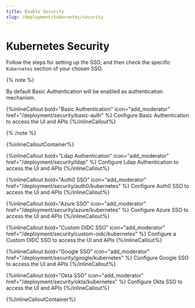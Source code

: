```yaml
---
title: Enable Security
slug: /deployment/kubernetes/security
---
```


# Kubernetes Security

Follow the steps for setting up the SSO, and then check the specific `Kubernetes` section of your chosen SSO.

{% note %}

By default Basic Authentication will be enabled as authentication mechanism.

{%inlineCallout
    bold="Basic Authentication"
    icon="add_moderator"
    href="/deployment/security/basic-auth" %}
Configure Basic Authentication to access the UI and APIs
{%/inlineCallout%}

{% /note %}

{%inlineCalloutContainer%}

{%inlineCallout
    bold="Ldap Authentication"
    icon="add_moderator"
    href="/deployment/security/ldap" %}
Configure Ldap Authentication to access the UI and APIs
{%/inlineCallout%}

{%inlineCallout
    bold="Auth0 SSO"
    icon="add_moderator"
    href="/deployment/security/auth0/kubernetes" %}
Configure Auth0 SSO to access the UI and APIs
{%/inlineCallout%}

{%inlineCallout
    bold="Azure SSO"
    icon="add_moderator"
    href="/deployment/security/azure/kubernetes" %}
Configure Azure SSO to access the UI and APIs
{%/inlineCallout%}

{%inlineCallout
    bold="Custom OIDC SSO"
    icon="add_moderator"
    href="/deployment/security/custom-oidc/kubernetes" %}
Configure a Custom OIDC SSO to access the UI and APIs
{%/inlineCallout%}

{%inlineCallout
    bold="Google SSO"
    icon="add_moderator"
    href="/deployment/security/google/kubernetes" %}
Configure Google SSO to access the UI and APIs
{%/inlineCallout%}

{%inlineCallout
    bold="Okta SSO"
    icon="add_moderator"
    href="/deployment/security/okta/kubernetes" %}
Configure Okta SSO to access the UI and APIs
{%/inlineCallout%}

{%/inlineCalloutContainer%}
